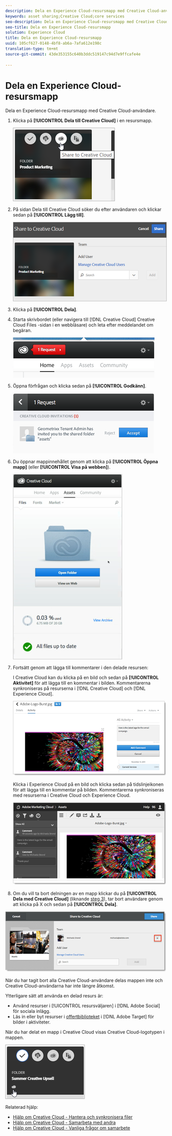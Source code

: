 ```yaml
---
description: Dela en Experience Cloud-resursmapp med Creative Cloud-användare.
keywords: asset sharing;Creative Cloud;core services
seo-description: Dela en Experience Cloud-resursmapp med Creative Cloud-användare.
seo-title: Dela en Experience Cloud-resursmapp
solution: Experience Cloud
title: Dela en Experience Cloud-resursmapp
uuid: 105cf627-0148-4bf8-ab6a-7afa612e198c
translation-type: tm+mt
source-git-commit: 43de353155c640b3ddc519147c94d7e9ffcafe4e

---
```



# Dela en Experience Cloud-resursmapp

Dela en Experience Cloud-resursmapp med Creative Cloud-användare.

1. Klicka på **[!UICONTROL Dela till Creative Cloud]** i en resursmapp.

   ![Stegresultat](assets/asset-share-cc.png)
1. På sidan Dela till Creative Cloud söker du efter användaren och klickar sedan på **[!UICONTROL Lägg till]**.

   ![](assets/asset-share-cc-page.png)

1. Klicka på **[!UICONTROL Dela]**.
1. Starta skrivbordet (eller navigera till [!DNL Creative Cloud] Creative Cloud Files  -sidan i en webbläsare) och leta efter meddelandet om begäran.

   ![](assets/cc_share_request.png)
1. Öppna förfrågan och klicka sedan på **[!UICONTROL Godkänn]**.

   ![Stegresultat](assets/cc_share_accept.png)
1. Du öppnar mappinnehållet genom att klicka på **[!UICONTROL Öppna mapp]** (eller **[!UICONTROL Visa på webben]**).

   ![Stegresultat](assets/creative_cloud_open_folder.png)
1. Fortsätt genom att lägga till kommentarer i den delade resursen:

   I Creative Cloud kan du klicka på en bild och sedan på **[!UICONTROL Aktivitet]** för att lägga till en kommentar i bilden. Kommentarerna synkroniseras på resurserna i [!DNL Creative Cloud] och [!DNL Experience Cloud].

   ![](assets/asset_comment_cc.png)

   Klicka i Experience Cloud på en bild och klicka sedan på tidslinjeikonen för att lägga till en kommentar på bilden. Kommentarerna synkroniseras med resurserna i Creative Cloud och Experience Cloud.

   ![](assets/asset_comment_mac.png)

1. Om du vill ta bort delningen av en mapp klickar du på **[!UICONTROL Dela med Creative Cloud]** (liknande [steg 3](../experience-cloud-assets/t-share-creative-cloud.md#step_BA17CFA185284641A9B878BA29551996)), tar bort användare genom att klicka på X och sedan på **[!UICONTROL Dela]**.

![](assets/asset_remove_user.png)

När du har tagit bort alla Creative Cloud-användare delas mappen inte och Creative Cloud-användarna har inte längre åtkomst.

Ytterligare sätt att använda en delad resurs är:

* Använd resurser i [!UICONTROL resursväljaren] i [!DNL Adobe Social] för sociala inlägg.
* Läs in eller byt resurser i [offertbiblioteket](https://docs.adobe.com/help/en/target/using/experiences/offers/manage-content.html) i [!DNL Adobe Target] för bilder i aktiviteter.

När du har delat en mapp i Creative Cloud visas Creative Cloud-logotypen i mappen.

![](assets/asset-cc-logo.png)

Relaterad hjälp:

* [Hjälp om Creative Cloud - Hantera och synkronisera filer](https://helpx.adobe.com/creative-cloud/help/sync-files.html)
* [Hjälp om Creative Cloud - Samarbeta med andra](https://helpx.adobe.com/creative-cloud/help/collaboration.html)
* [Hjälp om Creative Cloud - Vanliga frågor om samarbete](https://helpx.adobe.com/creative-cloud/help/collaboration-faq.html)
